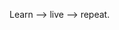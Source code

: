 Learn --> live --> repeat.
<!---
ruveix/ruveix is a ✨ special ✨ repository because its `README.md` (this file) appears on your GitHub profile.
You can click the Preview link to take a look at your changes.
--->
